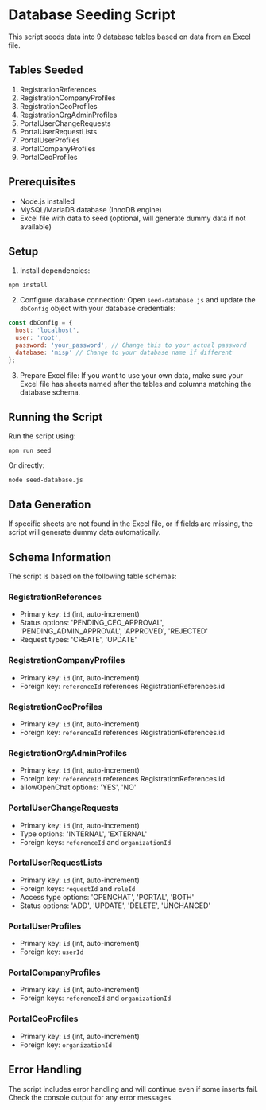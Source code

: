 # Database Seeding Script

This script seeds data into 9 database tables based on data from an Excel file.

## Tables Seeded

1. RegistrationReferences
2. RegistrationCompanyProfiles
3. RegistrationCeoProfiles
4. RegistrationOrgAdminProfiles
5. PortalUserChangeRequests
6. PortalUserRequestLists
7. PortalUserProfiles
8. PortalCompanyProfiles
9. PortalCeoProfiles

## Prerequisites

- Node.js installed
- MySQL/MariaDB database (InnoDB engine)
- Excel file with data to seed (optional, will generate dummy data if not available)

## Setup

1. Install dependencies:
```
npm install
```

2. Configure database connection:
Open `seed-database.js` and update the `dbConfig` object with your database credentials:
```javascript
const dbConfig = {
  host: 'localhost',
  user: 'root',
  password: 'your_password', // Change this to your actual password
  database: 'misp' // Change to your database name if different
};
```

3. Prepare Excel file:
If you want to use your own data, make sure your Excel file has sheets named after the tables and columns matching the database schema.

## Running the Script

Run the script using:
```
npm run seed
```

Or directly:
```
node seed-database.js
```

## Data Generation

If specific sheets are not found in the Excel file, or if fields are missing, the script will generate dummy data automatically.

## Schema Information

The script is based on the following table schemas:

### RegistrationReferences
- Primary key: `id` (int, auto-increment)
- Status options: 'PENDING_CEO_APPROVAL', 'PENDING_ADMIN_APPROVAL', 'APPROVED', 'REJECTED'
- Request types: 'CREATE', 'UPDATE'

### RegistrationCompanyProfiles
- Primary key: `id` (int, auto-increment)
- Foreign key: `referenceId` references RegistrationReferences.id

### RegistrationCeoProfiles
- Primary key: `id` (int, auto-increment)
- Foreign key: `referenceId` references RegistrationReferences.id

### RegistrationOrgAdminProfiles
- Primary key: `id` (int, auto-increment)
- Foreign key: `referenceId` references RegistrationReferences.id
- allowOpenChat options: 'YES', 'NO'

### PortalUserChangeRequests
- Primary key: `id` (int, auto-increment)
- Type options: 'INTERNAL', 'EXTERNAL'
- Foreign keys: `referenceId` and `organizationId`

### PortalUserRequestLists
- Primary key: `id` (int, auto-increment)
- Foreign keys: `requestId` and `roleId`
- Access type options: 'OPENCHAT', 'PORTAL', 'BOTH'
- Status options: 'ADD', 'UPDATE', 'DELETE', 'UNCHANGED'

### PortalUserProfiles
- Primary key: `id` (int, auto-increment)
- Foreign key: `userId`

### PortalCompanyProfiles
- Primary key: `id` (int, auto-increment)
- Foreign keys: `referenceId` and `organizationId`

### PortalCeoProfiles
- Primary key: `id` (int, auto-increment)
- Foreign key: `organizationId`

## Error Handling

The script includes error handling and will continue even if some inserts fail. Check the console output for any error messages.
